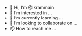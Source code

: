 - 👋 Hi, I’m @Ikrammain
- 👀 I’m interested in ...
- 🌱 I’m currently learning ...
- 💞️ I’m looking to collaborate on ...
- 📫 How to reach me ...

<!---
Ikrammain/Ikrammain is a ✨ special ✨ repository because its `README.md` (this file) appears on your GitHub profile.
You can click the Preview link to take a look at your changes.
--->
